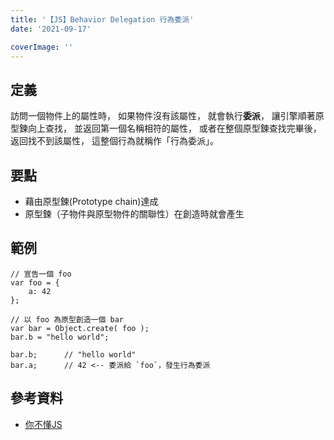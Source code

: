 ```yaml
---
title: '【JS】Behavior Delegation 行為委派'
date: '2021-09-17'

coverImage: ''
---
```


## 定義
訪問一個物件上的屬性時，
如果物件沒有該屬性，
就會執行**委派**，
讓引擎順著原型鍊向上查找，
並返回第一個名稱相符的屬性，
或者在整個原型鍊查找完畢後，
返回找不到該屬性，
這整個行為就稱作「行為委派」。

## 要點
- 藉由原型鍊(Prototype chain)達成
- 原型鍊（子物件與原型物件的關聯性）在創造時就會產生

## 範例
```
// 宣告一個 foo
var foo = {
	a: 42
};

// 以 foo 為原型創造一個 bar
var bar = Object.create( foo );
bar.b = "hello world";

bar.b;		// "hello world"
bar.a;		// 42 <-- 委派給 `foo`，發生行為委派
```

## 參考資料
- [你不懂JS](https://github.com/CuiFi/You-Dont-Know-JS-CN)
